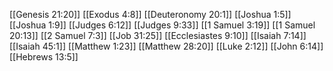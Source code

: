 [[Genesis 21:20]]
[[Exodus 4:8]]
[[Deuteronomy 20:1]]
[[Joshua 1:5]]
[[Joshua 1:9]]
[[Judges 6:12]]
[[Judges 9:33]]
[[1 Samuel 3:19]]
[[1 Samuel 20:13]]
[[2 Samuel 7:3]]
[[Job 31:25]]
[[Ecclesiastes 9:10]]
[[Isaiah 7:14]]
[[Isaiah 45:1]]
[[Matthew 1:23]]
[[Matthew 28:20]]
[[Luke 2:12]]
[[John 6:14]]
[[Hebrews 13:5]]
